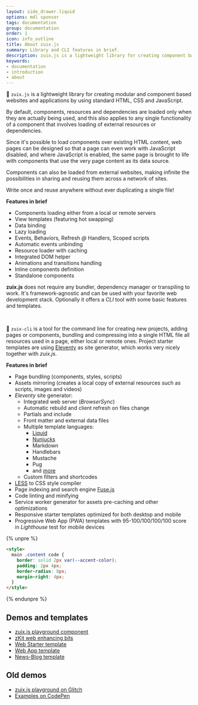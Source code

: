 ```yaml
---
layout: side_drawer.liquid
options: mdl sponsor
tags: documentation
group: documentation
order: 1
icon: info_outline
title: About zuix.js
summary: Library and CLI features in brief.
description: zuix.js is a lightweight library for creating component based websites and applications by using standard HTML, CSS and JavaScript.
keywords:
- documentation
- introduction
- about
---
```


🐝 `zuix.js` is a lightweight library for creating modular and component based websites and applications
by using standard HTML, CSS and JavaScript.

By default, components, resources and dependencies are loaded only when they are actually being used, and this also applies
to any single functionality of a component that involves loading of external resources or dependencies.

Since it's possible to load components over existing HTML content, web pages can be designed so that a page can even work
with JavaScript disabled, and where JavaScript is enabled, the same page is brought to life with components that use the
very page content as its data source.

Components can also be loaded from external websites, making infinite the possibilities in sharing and reusing them
across a network of sites.

Write once and reuse anywhere without ever duplicating a single file!

**Features in brief**
- Components loading either from a local or remote servers
- View templates (featuring hot swapping)
- Data binding
- Lazy loading
- Events, Behaviors, Refresh *@* Handlers, Scoped scripts
- Automatic events unbinding
- Resource loader with caching
- Integrated DOM helper
- Animations and transitions handling
- Inline components definition
- Standalone components

**zuix.js** does not require any bundler, dependency manager or transpiling to work. It's framework-agnostic and can be
used with your favorite web development stack. Optionally it offers a *CLI* tool with some basic features and templates.


&nbsp;

🧰 `zuix-cli` is a tool for the command line for creating new projects, adding pages or components,
bundling and compressing into a single HTML file all resources used in a page, either local or remote ones.
Project starter templates are using [Eleventy](https://11ty.dev/) as site generator, which works very nicely
together with *zuix.js*.

**Features in brief**

- Page bundling (components, styles, scripts)
- Assets mirroring (creates a local copy of external resources such as scripts, images and videos)
- *Eleventy* site generator:
  * Integrated web server (*BrowserSync*)
  * Automatic rebuild and client refresh on files change
  * Partials and include
  * Front matter and external data files
  * Multiple template languages:
    - [Liquid](https://shopify.github.io/liquid/basics/introduction/)
    - [Nunjucks](https://mozilla.github.io/nunjucks/templating.html)
    - Markdown
    - Handlebars
    - Mustache
    - Pug
    - and [more](https://11ty.dev/docs/)
  * Custom filters and shortcodes
- [LESS](https://lesscss.org/) to CSS style compiler
- Page indexing and search engine [Fuse.js](https://fusejs.io/)
- Code linting and minifying
- Service worker generator for assets pre-caching and other optimizations
- Responsive starter templates optimized for both desktop and mobile
- Progressive Web App (PWA) templates with 95-100/100/100/100 score in *Lighthouse* test for mobile devices


{% unpre %}
```html
<style>
  main .content code {
    border: solid 2px var(--accent-color);
    padding: 2px 4px;
    border-radius: 8px;
    margin-right: 4px;
  }
</style>
```
{% endunpre %}


## Demos and templates

- [zuix.js playground component](/playground)
- [zKit web enhancing bits](https://zuixjs.github.io/zkit/)
- [Web Starter template](https://zuixjs.github.io/zuix-web-starter/)
- [Web App template](https://zuixjs.github.io/web-app/)
- [News-Blog template](https://zuixjs.github.io/news-blog/)


## Old demos

- [zuix.js playground on Glitch](https://glitch.com/@genemars)
- [Examples on CodePen](https://codepen.io/genielabs)
